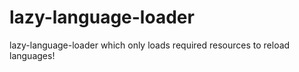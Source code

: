 # lazy-language-loader

lazy-language-loader which only loads required resources to reload languages!